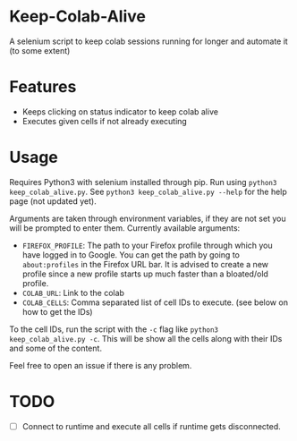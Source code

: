 # Keep-Colab-Alive

A selenium script to keep colab sessions running for longer and automate it (to some extent)

# Features

 - Keeps clicking on status indicator to keep colab alive
 - Executes given cells if not already executing

# Usage

Requires Python3 with selenium installed through pip. Run using `python3 keep_colab_alive.py`.
See `python3 keep_colab_alive.py --help` for the help page (not updated yet).

Arguments are taken through environment variables, if they are not set you will be prompted to enter them. Currently available arguments:
 - `FIREFOX_PROFILE`: The path to your Firefox profile through which you have logged in to Google. You can get the path by going to `about:profiles` in the Firefox URL bar. It is advised to create a new profile since a new profile starts up much faster than a bloated/old profile.
 - `COLAB_URL`: Link to the colab
 - `COLAB_CELLS`: Comma separated list of cell IDs to execute. (see below on how to get the IDs)

To the cell IDs, run the script with the `-c` flag like `python3 keep_colab_alive.py -c`. This will be show all the cells along with their IDs and some of the content.

Feel free to open an issue if there is any problem.

# TODO

 - [ ] Connect to runtime and execute all cells if runtime gets disconnected.

